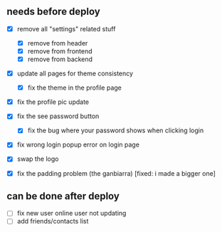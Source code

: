 ## needs before deploy

- [x] remove all "settings" related stuff
    - [x] remove from header
    - [x] remove from frontend
    - [x] remove from backend
- [x] update all pages for theme consistency
    - [x] fix the theme in the profile page
- [x] fix the profile pic update
- [x] fix the see password button
    - [x] fix the bug where your password shows when clicking login
- [x] fix wrong login popup error on login page
- [x] swap the logo
- [x] fix the padding problem (the ganbiarra) [fixed: i made a bigger one]


## can be done after deploy

- [ ] fix new user online user not updating
- [ ] add friends/contacts list